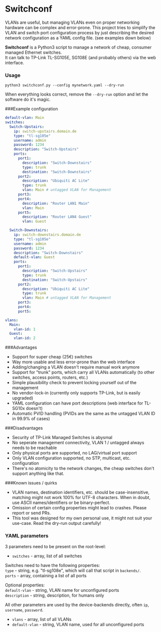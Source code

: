 # Switchconf

VLANs are useful, but managing VLANs even on proper networking hardware can be complex and error-prone. This project tries to simplify the VLAN and switch port configuration process by just describing the desired network configuration as a YAML config file. (see examples down below)

**Switchconf** is a Python3 script to manage a network of cheap, consumer managed Ethernet switches.  
It can talk to TP-Link TL-SG105E, SG108E (and probably others) via the web interface.

### Usage
```python3 switchconf.py --config mynetwork.yaml --dry-run```  

When everything looks correct, remove the ``--dry-run`` option and let the software do it's magic.

###Example configuration
```yaml
default-vlan: Main
switches:
  Switch-Upstairs:
    ip: switch-upstairs.domain.de
    type: "tl-sg105e"
    username: admin
    password: 1234
    description: "Switch-Upstairs"
    ports:
      port1:
        description: "Switch-Downstairs"
        type: trunk
        destination: "Switch-Downstairs"
      port2:
        description: "Ubiquiti AC Lite"
        type: trunk
        vlan: Main # untagged VLAN for Management
      port3:
      port4:
        description: "Router LAN1 Main"
        vlan: Main
      port5:
        description: "Router LAN4 Guest"
        vlan: Guest

  Switch-Downstairs:
    ip: switch-downstairs.domain.de
    type: "tl-sg105e"
    username: admin
    password: 1234
    description: "Switch-Downstairs"
    default-vlan: Guest
    ports:
      port1:
        description: "Switch-Upstairs"
        type: trunk
        destination: "Switch-Upstairs"
      port2:
        description: "Ubiquiti AC Lite"
        type: trunk
        vlan: Main # untagged VLAN for Management
      port3:
      port4:
      port5:

vlans:
  Main:
    vlan-id: 1
  Guest:
    vlan-id: 2
```


###Advantages
- Support for super cheap (25€) switches
- Way more usable and less error-prone than the web interface
- Adding/changing a VLAN doesn't require manual work anymore
- Support for "trunk" ports, which carry all VLANs automatically (to other switches, access points, routers, etc.)
- Simple plausibility check to prevent locking yourself out of the management
- No vendor-lock-in (currently only supports TP-Link, but is easily upgraded)
- YAML configuration can have port descriptions (web interface for TL-SG10x doesn't)
- Automatic PVID handling (PVIDs are the same as the untagged VLAN ID in 99.9% of cases)

###Disadvantages
- Security of TP-Link Managed Switches is abysmal
- No seperate management connectivity, VLAN 1 / untagged always needs to be reachable
- Only physical ports are supported, no LAG/virtual port support
- Only VLAN configuration supported, no STP, multicast, etc. configuration
- There's no atomicity to the network changes, the cheap switches don't support anything like that. 

###Known issues / quirks
- VLAN names, destination identifiers, etc. should be case-insensitive, matching might not work 100% for UTF-8 characters. When in doubt, use ASCII names/identifiers or be binary-perfect.
- Omission of certain config properties might lead to crashes. Please report or send PRs.
- This tool was designed for my own personal use, it might not suit your use-case. Read the dry-run output carefully!

### YAML parameters
3 parameters need to be present on the root-level: 
- `switches` - array, list of all switches  

Switches need to have the following properties:  
`type` - string, e.g. "tl-sg108e", which will call that script in `backends/`.  
`ports` - array, containing a list of all ports

Optional properties:  
`default-vlan` - string, VLAN name for unconfigured ports  
`description` - string, description, for humans only  

All other parameters are used by the device-backends directly, often `ip`, `username`, `password`.

- `vlans` - array, list of all VLANs
- `default-vlan` - string, VLAN name, used for all unconfigured ports